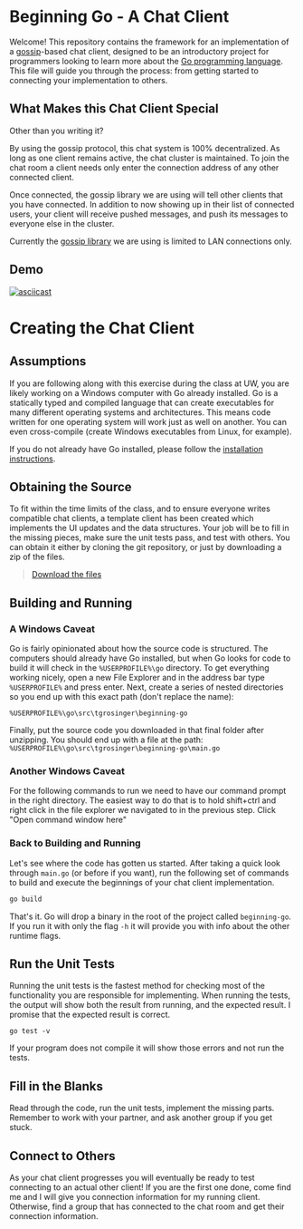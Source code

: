 # Beginning Go - A Chat Client

Welcome! This repository contains the framework for an implementation of
a [gossip](https://en.wikipedia.org/wiki/Gossip_protocol)-based chat client,
designed to be an introductory project for programmers looking to learn
more about the [Go programming language](https://golang.org/). This file will
guide you through the process: from getting started to connecting your
implementation to others.

## What Makes this Chat Client Special

Other than you writing it?

By using the gossip protocol, this chat system is 100% decentralized. As long as
one client remains active, the chat cluster is maintained. To join the chat room
a client needs only enter the connection address of any other connected client.

Once connected, the gossip library we are using will tell other clients that you
have connected. In addition to now showing up in their list of connected users,
your client will receive pushed messages, and push its messages to everyone else
in the cluster.

Currently the [gossip library](https://github.com/clockworksoul/smudge) we are
using is limited to LAN connections only.

## Demo

[![asciicast](https://asciinema.org/a/G4YYRdotQIDQtb66n2lU1aQle.png)](https://asciinema.org/a/G4YYRdotQIDQtb66n2lU1aQle)

# Creating the Chat Client

## Assumptions

If you are following along with this exercise during the class at UW, you are
likely working on a Windows computer with Go already installed. Go is
a statically typed and compiled language that can create executables for many
different operating systems and architectures. This means code written for one
operating system will work just as well on another. You can even cross-compile
(create Windows executables from Linux, for example).

If you do not already have Go installed, please follow the [installation
instructions](https://golang.org/doc/install). 

## Obtaining the Source

To fit within the time limits of the class, and to ensure everyone writes
compatible chat clients, a template client has been created which implements the
UI updates and the data structures. Your job will be to fill in the missing
pieces, make sure the unit tests pass, and test with others. You can obtain it
either by cloning the git repository, or just by downloading a zip of the files.

> [Download the
> files](https://github.com/tgrosinger/Beginning-Go-Project/archive/master.zip)

## Building and Running

### A Windows Caveat

Go is fairly opinionated about how the source code is structured. The computers
should already have Go installed, but when Go looks for code to build it will
check in the `%USERPROFILE%\go` directory. To get everything working nicely,
open a new File Explorer and in the address bar type `%USERPROFILE%` and press
enter. Next, create a series of nested directories so you end up with this exact
path (don't replace the name):

```
%USERPROFILE%\go\src\tgrosinger\beginning-go
```

Finally, put the source code you downloaded in that final folder after
unzipping. You should end up with a file at the path:
`%USERPROFILE%\go\src\tgrosinger\beginning-go\main.go`

### Another Windows Caveat

For the following commands to run we need to have our command prompt in the
right directory. The easiest way to do that is to hold shift+ctrl and right
click in the file explorer we navigated to in the previous step. Click "Open
command window here"

### Back to Building and Running

Let's see where the code has gotten us started. After taking a quick look
through `main.go` (or before if you want), run the following set of commands to
build and execute the beginnings of your chat client implementation.

```cmd
go build
```

That's it. Go will drop a binary in the root of the project called
`beginning-go`. If you run it with only the flag `-h` it will provide you with
info about the other runtime flags.

## Run the Unit Tests

Running the unit tests is the fastest method for checking most of the
functionality you are responsible for implementing. When running the tests, the
output will show both the result from running, and the expected result.
I promise that the expected result is correct.

```
go test -v
```

If your program does not compile it will show those errors and not run the
tests.

## Fill in the Blanks

Read through the code, run the unit tests, implement the missing parts. Remember
to work with your partner, and ask another group if you get stuck.

## Connect to Others

As your chat client progresses you will eventually be ready to test connecting
to an actual other client! If you are the first one done, come find me and
I will give you connection information for my running client. Otherwise, find
a group that has connected to the chat room and get their connection
information.

